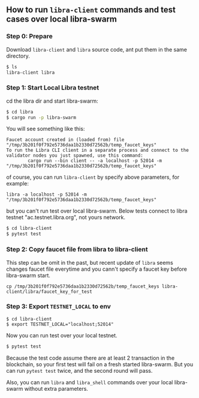 ## How to run `libra-client` commands and test cases over local libra-swarm

### Step 0: Prepare

Download `libra-client` and `libra` source code, ant put them in the same directory.

```sh
$ ls
libra-client libra
```

### Step 1: Start Local Libra testnet

cd the libra dir and start libra-swarm:

```sh
$ cd libra
$ cargo run -p libra-swarm
```

You will see something like this:

```plaintext
Faucet account created in (loaded from) file "/tmp/3b201f0f792e5736daa1b2330d72562b/temp_faucet_keys"
To run the Libra CLI client in a separate process and connect to the validator nodes you just spawned, use this command:
        cargo run --bin client -- -a localhost -p 52014 -m "/tmp/3b201f0f792e5736daa1b2330d72562b/temp_faucet_keys"
```

of course, you can run `libra-client` by specify above parameters, for example:

```
libra -a localhost -p 52014 -m "/tmp/3b201f0f792e5736daa1b2330d72562b/temp_faucet_keys"
```

but you can't run test over local libra-swarm. Below tests connect to libra testnet "ac.testnet.libra.org", not yours network.

```sh
$ cd libra-client
$ pytest test
```


### Step 2: Copy faucet file from libra to libra-client

This step can be omit in the past, but recent update of `libra` seems changes faucet file everytime and you cann't specify a faucet key before libra-swarm start.

```
cp /tmp/3b201f0f792e5736daa1b2330d72562b/temp_faucet_keys libra-client/libra/faucet_key_for_test
```

### Step 3: Export `TESTNET_LOCAL` to env

```
$ cd libra-client
$ export TESTNET_LOCAL="localhost;52014"
```

Now you can run test over your local testnet.

```sh
$ pytest test
```

Because the test code assume there are at least 2 transaction in the blockchain, so your first test will fail on a fresh started libra-swarm. But you can run `pytest test` twice, and the second round will pass.


Also, you can run `libra` and `libra_shell` commands over your local libra-swarm without extra parameters.

